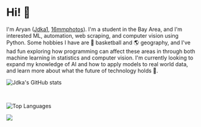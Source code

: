 # Hi! 👋

I'm Aryan ([Jdka1](https://github.com/Jdka1), [16mmphotos](https://www.instagram.com/16mmphotos)). I'm a student in the Bay Area, and I'm interested ML, automation, web scraping, and computer vision using Python. Some hobbies I have are 🏀 basketball and 🌎 geography, and I've had fun exploring how programming can affect these areas in through both machine learning in statistics and computer vision. I'm currently looking to expand my knowledge of AI and how to apply models to real world data, and learn more about what the future of technology holds 🚀.

![Jdka's GitHub stats](https://github-readme-stats.vercel.app/api?username=Jdka1&theme=radical&show_icons=true&count_private=true)

<br>

![Top Languages](https://github-readme-stats.vercel.app/api/top-langs/?username=Jdka1&layout=compact&theme=radical)



![](https://github-profile-summary-cards.vercel.app/api/cards/profile-details?username=Jdka1&theme=radical)
